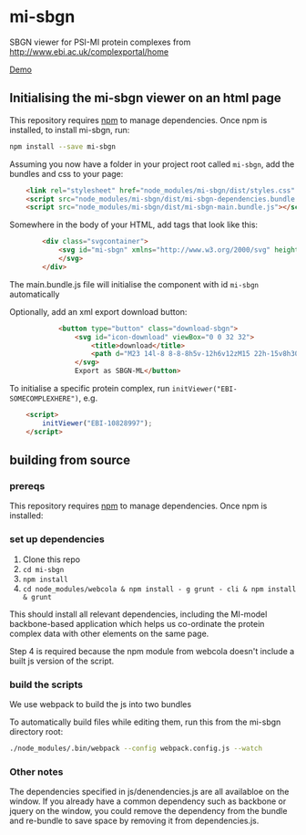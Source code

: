 # mi-sbgn
SBGN viewer for PSI-MI protein complexes from http://www.ebi.ac.uk/complexportal/home

[Demo](https://yochannah.github.io/mi-sbgn/)

## Initialising the mi-sbgn viewer on an html page

This repository requires [npm](https://docs.npmjs.com/getting-started/installing-node) to manage dependencies. Once npm is installed, to install mi-sbgn, run:

```bash
npm install --save mi-sbgn
```

Assuming you now have a folder in your project root called `mi-sbgn`, add the bundles and css to your page:

```html
    <link rel="stylesheet" href="node_modules/mi-sbgn/dist/styles.css" type="text/css">
    <script src="node_modules/mi-sbgn/dist/mi-sbgn-dependencies.bundle.js"></script>
    <script src="node_modules/mi-sbgn/dist/mi-sbgn-main.bundle.js"></script>

```
Somewhere in the body of your HTML, add tags that look like this:

```html
        <div class="svgcontainer">
            <svg id="mi-sbgn" xmlns="http://www.w3.org/2000/svg" height="100" width="100">
            </svg>
        </div>
```
The main.bundle.js file will initialise the component with id `mi-sbgn` automatically

Optionally, add an xml export download button:


```html
            <button type="button" class="download-sbgn">
                <svg id="icon-download" viewBox="0 0 32 32">
                    <title>download</title>
                    <path d="M23 14l-8 8-8-8h5v-12h6v12zM15 22h-15v8h30v-8h-15zM28 26h-4v-2h4v2z"></path>
                </svg>
                Export as SBGN-ML</button>
```

To initialise a specific protein complex, run `initViewer("EBI-SOMECOMPLEXHERE")`, e.g.

```html
    <script>
        initViewer("EBI-10828997");
    </script>

```

## building from source

### prereqs

This repository requires [npm](https://docs.npmjs.com/getting-started/installing-node) to manage dependencies. Once npm is installed:

### set up dependencies

1. Clone this repo
2. `cd mi-sbgn`
3. `npm install`
4. `cd node_modules/webcola & npm install - g grunt - cli & npm install & grunt`

This should install all relevant dependencies, including the MI-model backbone-based application which helps us co-ordinate the protein complex data with other elements on the same page.

Step 4 is required because the npm module from webcola doesn't include a built js version of the script.

### build the scripts

We use webpack to build the js into two bundles

To automatically build files while editing them, run this from the mi-sbgn directory root:

```bash
./node_modules/.bin/webpack --config webpack.config.js --watch
```
### Other notes

The dependencies specified in js/denendencies.js are all availabloe on the window. If you already have a common dependency such as backbone or jquery on the window, you could remove the dependency from the bundle and re-bundle to save space by removing it from dependencies.js.
